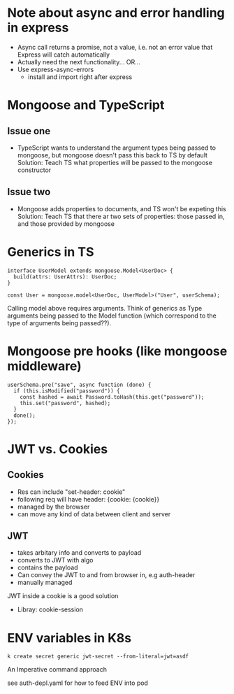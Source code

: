 # Note about async and error handling in express

- Async call returns a promise, not a value, i.e. not an error value that Express will catch automatically
- Actually need the next functionality... OR...
- Use express-async-errors
  - install and import right after express

# Mongoose and TypeScript

## Issue one

- TypeScript wants to understand the argument types being passed to mongoose, but mongoose doesn't pass this back to TS by default
  Solution: Teach TS what properties will be passed to the mongoose constructor

## Issue two

- Mongoose adds properties to documents, and TS won't be expeting this
  Solution: Teach TS that there ar two sets of properties: those passed in, and those provided by mongoose

# Generics in TS

```
interface UserModel extends mongoose.Model<UserDoc> {
  build(attrs: UserAttrs): UserDoc;
}
```

```
const User = mongoose.model<UserDoc, UserModel>("User", userSchema);
```

Calling model above requires arguments.
Think of generics as Type arguments being passed to the Model function (which correspond to the type of arguments being passed??).

# Mongoose pre hooks (like mongoose middleware)

```
userSchema.pre("save", async function (done) {
  if (this.isModified("password")) {
    const hashed = await Password.toHash(this.get("password"));
    this.set("password", hashed);
  }
  done();
});

```

# JWT vs. Cookies

## Cookies

- Res can include "set-header: cookie"
- following req will have header: {cookie: {cookie}}
- managed by the browser
- can move any kind of data between client and server

## JWT

- takes arbitary info and converts to payload
- converts to JWT with algo
- contains the payload
- Can convey the JWT to and from browser in, e.g auth-header
- manually managed

JWT inside a cookie is a good solution

- Libray: cookie-session

# ENV variables in K8s

`k create secret generic jwt-secret --from-literal=jwt=asdf`

An Imperative command approach

see auth-depl.yaml for how to feed ENV into pod
